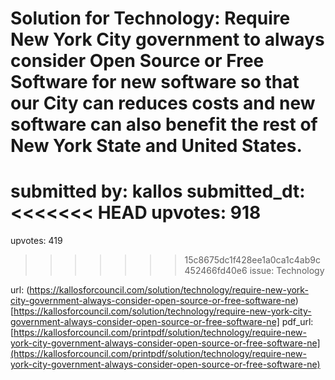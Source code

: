# Solution for Technology: Require New York City government to always consider Open Source or Free Software for new software so that our City can reduces costs and new software can also benefit the rest of New York State and United States. #

submitted by: kallos
submitted_dt: 
<<<<<<< HEAD
upvotes: 918
=======
upvotes: 419
>>>>>>> 15c8675dc1f428ee1a0ca1c4ab9c452466fd40e6
issue: Technology



url: (https://kallosforcouncil.com/solution/technology/require-new-york-city-government-always-consider-open-source-or-free-software-ne)[https://kallosforcouncil.com/solution/technology/require-new-york-city-government-always-consider-open-source-or-free-software-ne]
pdf_url: [https://kallosforcouncil.com/printpdf/solution/technology/require-new-york-city-government-always-consider-open-source-or-free-software-ne](https://kallosforcouncil.com/printpdf/solution/technology/require-new-york-city-government-always-consider-open-source-or-free-software-ne)